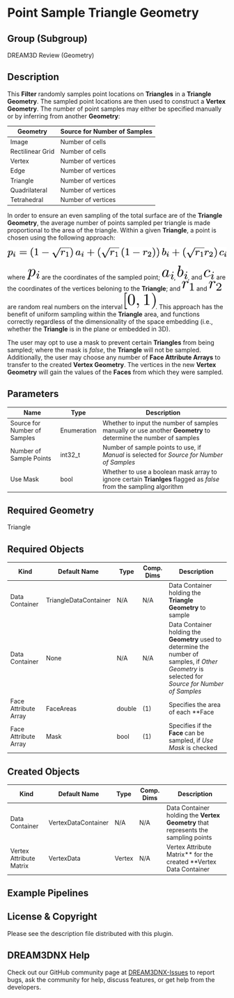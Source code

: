 # Point Sample Triangle Geometry

## Group (Subgroup) ##

DREAM3D Review (Geometry)

## Description ##

This **Filter** randomly samples point locations on **Triangles** in a **Triangle Geometry**.  The sampled point locations are then used to construct a **Vertex Geometry**.  The number of point samples may either be specified manually or by inferring from another **Geometry**:

| Geometry | Source for Number of Samples |
|----------|-----------|
| Image | Number of cells |
| Rectilinear Grid | Number of cells |
| Vertex | Number of vertices |
| Edge | Number of vertices |
| Triangle | Number of vertices |
| Quadrilateral | Number of vertices |
| Tetrahedral | Number of vertices |

In order to ensure an even sampling of the total surface are of the **Triangle Geometry**, the average number of points sampled per triangle is made proportional to the area of the triangle.  Within a given **Triangle**, a point is chosen using the following approach:


![Equation 1](Images/PointSampleTriangleGeometry_Eqn1.png)

where ![](Images/PSTG_2.png) are the coordinates of the sampled point; ![](Images/PSTG_3.png), ![](Images/PSTG_4.png), and ![](Images/PSTG_5.png) are the coordinates of the vertices beloning to the **Triangle**; and ![](Images/PSTG_6.png) and ![](Images/PSTG_7.png) are random real numbers on the interval ![](Images/PSTG_8.png).  This approach has the benefit of uniform sampling within the **Triangle** area, and functions correctly regardless of the dimensionality of the space embedding (i.e., whether the **Triangle** is in the plane or embedded in 3D).

The user may opt to use a mask to prevent certain **Triangles** from being sampled; where the mask is _false_, the **Triangle** will not be sampled.  Additionally, the user may choose any number of **Face Attribute Arrays** to transfer to the created **Vertex Geometry**. The vertices in the new **Vertex Geometry** will gain the values of the **Faces** from which they were sampled.

## Parameters ##

| Name | Type | Description |
|------|------|-------------|
| Source for Number of Samples | Enumeration | Whether to input the number of samples manually or use another **Geometry** to determine the number of samples |
| Number of Sample Points | int32_t | Number of sample points to use, if *Manual* is selected for *Source for Number of Samples* |
| Use Mask | bool | Whether to use a boolean mask array to ignore certain **Trianlges** flagged as *false* from the sampling algorithm |

## Required Geometry ###

Triangle

## Required Objects ##

| Kind                      | Default Name | Type     | Comp. Dims | Description                                 |
|---------------------------|--------------|----------|------------|---------------------------------------------|
| Data Container | TriangleDataContainer | N/A | N/A | Data Container holding the **Triangle Geometry** to sample |
| Data Container | None | N/A | N/A | Data Container holding the **Geometry** used to determine the number of samples, if *Other Geometry* is selected for *Source for Number of Samples* |
| Face Attribute Array | FaceAreas | double | (1) | Specifies the area of each **Face |
| Face Attribute Array | Mask | bool | (1) | Specifies if the **Face** can be sampled, if *Use Mask* is checked |

## Created Objects ##

| Kind                      | Default Name | Type     | Comp. Dims | Description                                 |
|---------------------------|--------------|----------|------------|---------------------------------------------|
| Data Container | VertexDataContainer | N/A | N/A | Data Container holding the **Vertex Geometry** that represents the sampling points |
| Vertex Attribute Matrix | VertexData | Vertex | N/A | Vertex Attribute Matrix** for the created **Vertex Data Container |

## Example Pipelines ##

## License & Copyright ##

Please see the description file distributed with this plugin.

## DREAM3DNX Help

Check out our GitHub community page at [DREAM3DNX-Issues](https://github.com/BlueQuartzSoftware/DREAM3DNX-Issues) to report bugs, ask the community for help, discuss features, or get help from the developers.


